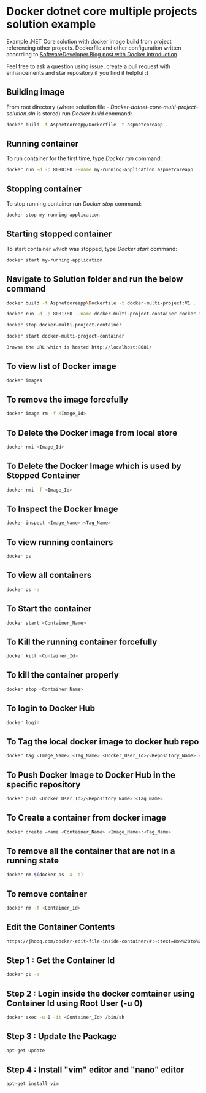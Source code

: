 # Docker dotnet core multiple projects solution example

Example .NET Core solution with docker image build from project referencing other projects.
Dockerfile and other configuration written according to [SoftwareDeveloper.Blog post with Docker introduction](https://www.softwaredeveloper.blog/multi-project-dotnet-core-solution-in-docker-image).

Feel free to ask a question using issue, create a pull request with enhancements and star repository if you find it helpful :)

## Building image
From root directory (where solution file -  _Docker-dotnet-core-multi-project-solution.sln_ is stored) run _Docker build_ command:
``` bash
docker build -f Aspnetcoreapp/Dockerfile -t aspnetcoreapp .
```

## Running container
To run container for the first time, type _Docker run_ command:
``` bash
docker run -d -p 8080:80 --name my-running-application aspnetcoreapp
```

## Stopping container
To stop running container run _Docker stop_ command:
``` bash
docker stop my-running-application
```

## Starting stopped container
To start container which was stopped, type _Docker start_ command:
``` bash
docker start my-running-application
```

## Navigate to Solution folder and run the below command
``` bash
docker build -f Aspnetcoreapp\Dockerfile -t docker-multi-project:V1 .
```

``` bash
docker run -d -p 8081:80 --name docker-multi-project-container docker-multi-project:V1
```

``` bash
docker stop docker-multi-project-container
```

``` bash
docker start docker-multi-project-container
```

``` bash
Browse the URL which is hosted http://localhost:8081/
```

## To view list of Docker image
``` bash
docker images
```

## To remove the image forcefully
``` bash
docker image rm -f <Image_Id>
```

## To Delete the Docker image from local store
``` bash
docker rmi <Image_Id>
```

## To Delete the Docker Image which is used by Stopped Container
``` bash
docker rmi -f <Image_Id>
```

## To Inspect the Docker Image
``` bash
docker inspect <Image_Name>:<Tag_Name>
```

## To view running containers
``` bash
docker ps
```

## To view all containers
``` bash
docker ps -a
```

## To Start the container
``` bash
docker start <Container_Name>
```

## To Kill the running container forcefully
``` bash
docker kill <Container_Id>
```

## To kill the container properly
``` bash
docker stop <Container_Name>
```

## To login to Docker Hub
``` bash
docker login
```

## To Tag the local docker image to docker hub repo
``` bash
docker tag <Image_Name>:<Tag_Name> <Docker_User_Id>/<Repository_Name>:<Tag_Name>
```

## To Push Docker Image to Docker Hub in the specific repository
``` bash
docker push <Docker_User_Id>/<Repository_Name>:<Tag_Name>
```

## To Create a container from docker image
``` bash
docker create –name <Container_Name> <Image_Name>:<Tag_Name>
```

## To remove all the container that are not in a running state
``` bash
docker rm $(docker ps -a -q)
```

## To remove container
``` bash
docker rm -f <Container_Id>
```

## Edit the Container Contents
``` bash
https://jhooq.com/docker-edit-file-inside-container/#:~:text=How%20to%20edit%20file%20within%20Docker%20container%20or,vi%2C%20nano%2C%20vim%20etc.%20...%20More%20items...%20
```

## Step 1 : Get the Container Id
``` bash
docker ps -a
```

## Step 2 : Login inside the docker comtainer using Container Id using Root User (-u 0)
``` bash
docker exec -u 0 -it <Container_Id> /bin/sh
```

## Step 3 : Update the Package
``` bash
apt-get update
```

## Step 4 : Install "vim" editor and "nano" editor
``` bash
apt-get install vim
```

```

```

```